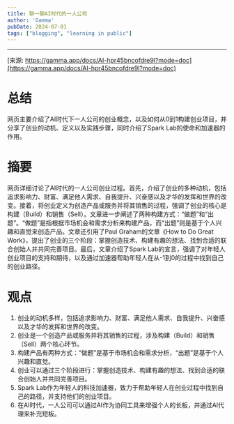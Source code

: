 ```yaml
---
title: 聊一聊AI时代的一人公司
author: 'Gamma'
pubDate: 2024-07-01
tags: ["blogging", "learning in public"]
---
```

---

[来源: https://gamma.app/docs/AI-hpr45bncofdre9l?mode=doc](https://gamma.app/docs/AI-hpr45bncofdre9l?mode=doc) 

# 总结

网页主要介绍了AI时代下一人公司的创业概念，以及如何从0到1构建创业项目，并分享了创业的动机、定义以及实践步骤，同时介绍了Spark Lab的使命和加速器的作用。

# 摘要

网页详细讨论了AI时代的一人公司创业过程。首先，介绍了创业的多种动机，包括追求影响力、财富、满足他人需求、自我提升、兴奋感以及才华的发挥和世界的改变。接着，将创业定义为创造产品或服务并将其销售的过程，强调了创业的核心是构建（Build）和销售（Sell）。文章进一步阐述了两种构建方式：“做题”和“出题”。“做题”是指根据市场机会和需求分析来构建产品，而“出题”则是基于个人兴趣和直觉来创造产品。文章还引用了Paul Graham的文章《How to Do Great Work》，提出了创业的三个阶段：掌握创造技术、构建有趣的想法、找到合适的联合创始人并共同完善项目。最后，文章介绍了Spark Lab的宣言，强调了对年轻人创业项目的支持和期待，以及通过加速器帮助年轻人在从-1到0的过程中找到自己的创业路径。

# 观点

1. 创业的动机多样，包括追求影响力、财富、满足他人需求、自我提升、兴奋感以及才华的发挥和世界的改变。
2. 创业是一个创造产品或服务并将其销售的过程，涉及构建（Build）和销售（Sell）两个核心环节。
3. 构建产品有两种方式：“做题”是基于市场机会和需求分析，“出题”是基于个人兴趣和直觉。
4. 创业可以通过三个阶段进行：掌握创造技术、构建有趣的想法、找到合适的联合创始人并共同完善项目。
5. Spark Lab作为年轻人的科技加速器，致力于帮助年轻人在创业过程中找到自己的路径，并支持他们的创业项目。
6. 在AI时代，一人公司可以通过AI作为协同工具来增强个人的长板，并通过AI代理来补充短板。